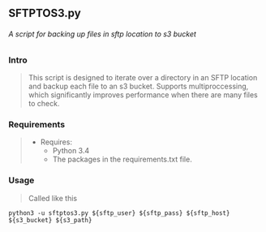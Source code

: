 ## SFTPTOS3.py

###### A script for backing up files in sftp location to s3 bucket

### Intro
> This script is designed to iterate over a directory in an SFTP location and backup each file to an s3 bucket.  Supports multiproccessing, which significantly improves performance when there are many files to check.

### Requirements
> * Requires:
>   * Python 3.4
>   * The packages in the requirements.txt file.

### Usage
> Called like this
```
python3 -u sftptos3.py ${sftp_user} ${sftp_pass} ${sftp_host} ${s3_bucket} ${s3_path}